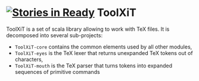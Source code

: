 [![Stories in Ready](https://badge.waffle.io/satabin/toolxit-ng.png?label=ready&title=Ready)](https://waffle.io/satabin/toolxit-ng)
ToolXiT
=======

ToolXiT is a set of scala library allowing to work with TeX files.
It is decomposed into several sub-projects:
 - `ToolXiT-core` contains the common elements used by all other modules,
 - `ToolXiT-eyes` is the TeX lexer that returns unexpanded TeX tokens out of characters,
 - `ToolXiT-mouth` is the TeX parser that turns tokens into expanded sequences of primitive commands
